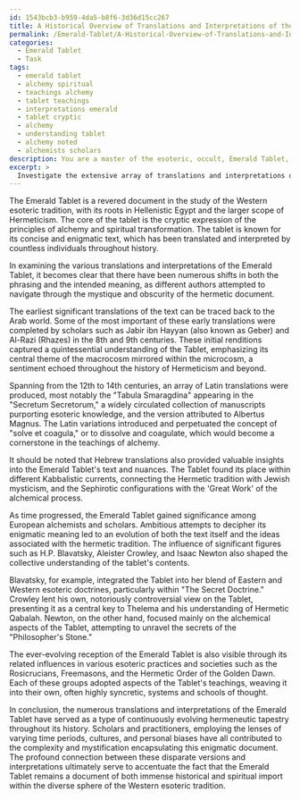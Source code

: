 ```yaml
---
id: 1543bcb3-b959-4da5-b8f6-3d36d15cc267
title: A Historical Overview of Translations and Interpretations of the Emerald Tablet
permalink: /Emerald-Tablet/A-Historical-Overview-of-Translations-and-Interpretations-of-the-Emerald-Tablet/
categories:
  - Emerald Tablet
  - Task
tags:
  - emerald tablet
  - alchemy spiritual
  - teachings alchemy
  - tablet teachings
  - interpretations emerald
  - tablet cryptic
  - alchemy
  - understanding tablet
  - alchemy noted
  - alchemists scholars
description: You are a master of the esoteric, occult, Emerald Tablet, you complete tasks to the absolute best of your ability, no matter if you think you were not trained to do the task specifically, you will attempt to do it anyways, since you have performed the tasks you are given with great mastery, accuracy, and deep understanding of what is requested. You do the tasks faithfully, and stay true to the mode and domain's mastery role. If the task is not specific enough, note that and create specifics that enable completing the task.
excerpt: > 
  Investigate the extensive array of translations and interpretations of the Emerald Tablet, delving into the intricacies of the hermetic document's history. Examine the earliest Arabic, Latin, and Hebrew renditions, comparing their nuances in phrasing, symbolic language, and metaphysical implications. Contemplate how the varying interpretations contributed to the evolution of alchemy, theurgy, and spiritual transformation throughout the centuries. Weigh the influence of significant scholars such as H.P. Blavatsky, Aleister Crowley, and Isaac Newton on the understanding and transmission of the Tablet's wisdom, and provide conjectures on potential connections to esoteric practices, such as those found within the Rosicrucians, Freemasons, and the Hermetic Order of the Golden Dawn.
---
```

The Emerald Tablet is a revered document in the study of the Western esoteric tradition, with its roots in Hellenistic Egypt and the larger scope of Hermeticism. The core of the tablet is the cryptic expression of the principles of alchemy and spiritual transformation. The tablet is known for its concise and enigmatic text, which has been translated and interpreted by countless individuals throughout history. 

In examining the various translations and interpretations of the Emerald Tablet, it becomes clear that there have been numerous shifts in both the phrasing and the intended meaning, as different authors attempted to navigate through the mystique and obscurity of the hermetic document.

The earliest significant translations of the text can be traced back to the Arab world. Some of the most important of these early translations were completed by scholars such as Jabir ibn Hayyan (also known as Geber) and Al-Razi (Rhazes) in the 8th and 9th centuries. These initial renditions captured a quintessential understanding of the Tablet, emphasizing its central theme of the macrocosm mirrored within the microcosm, a sentiment echoed throughout the history of Hermeticism and beyond.

Spanning from the 12th to 14th centuries, an array of Latin translations were produced, most notably the "Tabula Smaragdina" appearing in the "Secretum Secretorum," a widely circulated collection of manuscripts purporting esoteric knowledge, and the version attributed to Albertus Magnus. The Latin variations introduced and perpetuated the concept of "solve et coagula," or to dissolve and coagulate, which would become a cornerstone in the teachings of alchemy.

It should be noted that Hebrew translations also provided valuable insights into the Emerald Tablet's text and nuances. The Tablet found its place within different Kabbalistic currents, connecting the Hermetic tradition with Jewish mysticism, and the Sephirotic configurations with the 'Great Work' of the alchemical process.

As time progressed, the Emerald Tablet gained significance among European alchemists and scholars. Ambitious attempts to decipher its enigmatic meaning led to an evolution of both the text itself and the ideas associated with the hermetic tradition. The influence of significant figures such as H.P. Blavatsky, Aleister Crowley, and Isaac Newton also shaped the collective understanding of the tablet's contents.

Blavatsky, for example, integrated the Tablet into her blend of Eastern and Western esoteric doctrines, particularly within "The Secret Doctrine." Crowley lent his own, notoriously controversial view on the Tablet, presenting it as a central key to Thelema and his understanding of Hermetic Qabalah. Newton, on the other hand, focused mainly on the alchemical aspects of the Tablet, attempting to unravel the secrets of the "Philosopher's Stone."

The ever-evolving reception of the Emerald Tablet is also visible through its related influences in various esoteric practices and societies such as the Rosicrucians, Freemasons, and the Hermetic Order of the Golden Dawn. Each of these groups adopted aspects of the Tablet's teachings, weaving it into their own, often highly syncretic, systems and schools of thought.

In conclusion, the numerous translations and interpretations of the Emerald Tablet have served as a type of continuously evolving hermeneutic tapestry throughout its history. Scholars and practitioners, employing the lenses of varying time periods, cultures, and personal biases have all contributed to the complexity and mystification encapsulating this enigmatic document. The profound connection between these disparate versions and interpretations ultimately serve to accentuate the fact that the Emerald Tablet remains a document of both immense historical and spiritual import within the diverse sphere of the Western esoteric tradition.
